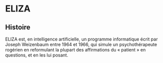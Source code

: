 # ELIZA

## Histoire

ELIZA est, en intelligence artificielle, un programme informatique écrit par Joseph Weizenbaum entre 1964 et 1966, qui simule un psychothérapeute rogérien en reformulant la plupart des affirmations du « patient » en questions, et en les lui posant.
